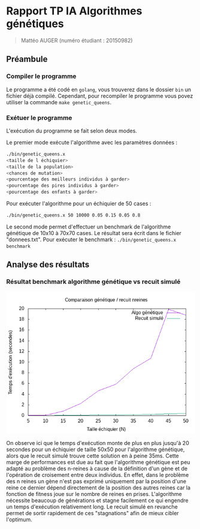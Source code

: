 # Rapport TP IA Algorithmes génétiques
> Mattéo AUGER (numéro étudiant : 20150982)

## Préambule

### Compiler le programme
Le programme a été codé en `golang`, vous trouverez dans le dossier `bin` un fichier déjà compilé. Cependant, pour recompiler le programme vous povez utiliser la commande `make genetic_queens`.

### Exétuer le programme
L'exécution du programme se fait selon deux modes.

Le premier mode exécute l'algorithme avec les paramètres données : 
```bash
./bin/genetic_queens.x 
<taille de l échiquier> 
<taille de la population> 
<chances de mutation> 
<pourcentage des meilleurs individus à garder> 
<pourcentage des pires individus à garder> 
<pourcentage des enfants à garder>
```
Pour exécuter l'algorithme pour un échiquier de 50 cases :
```bash
./bin/genetic_queens.x 50 10000 0.05 0.15 0.05 0.8
```

Le second mode permet d'effectuer un benchmark de l'algorithme génétique de 10x10 à 70x70 cases.
Le résultat sera écrit dans le fichier "donnees.txt".
Pour exécuter le benchmark : `./bin/genetic_queens.x benchmark`

## Analyse des résultats

### Résultat benchmark algorithme génétique vs recuit simulé

![Resultat algo génétique](img/result.png)

On observe ici que le temps d'exécution monte de plus en plus jusqu'à 20 secondes pour un échiquier de taille 50x50 pour l'algorithme génétique, alors que le recuit simulé trouve cette solution en à peine 35ms.
Cette marge de performances est due au fait que l'algorithme génétique est peu adapté au problème des n-reines à cause de la définition d'un gène et de l'opération de croisement entre deux individus. En effet, dans le problème des n reines un gène n'est pas exprimé uniquement par la position d'une reine ce dernier dépend directement de la position des autres reines car la fonction de fitness joue sur le nombre de reines en prises. L'algorithme nécessite beaucoup de générations et stagne facilement ce qui engendre un temps d'exécution relativement long. Le recuit simulé en revanche permet de sortir rapidement de ces "stagnations" afin de mieux cibler l'optimum.
